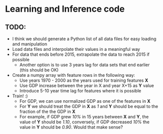 # Learning and Inference code

## TODO:

* I think we should generate a Python list of all data files for easy loading and manipulation
* Load data files and interpolate their values in a meaningful way
* For data that ends before 2015, extrapolate the data to reach 2015 if possible
  * Another option is to use 3 years lag for data sets that end earlier (this should be OK)
* Create a numpy array with feature rows in the following way:
  * Use years 1970 - 2000 as the years used for training features **X**
  * Use GDP increase between the year in X and year X+15 as **Y** value
  * Introduce 5-10 year time lag for features where it is possible
* Train! :)
  * For GDP, we can use normalized GDP as one of the features in **X**
  * For **Y** we should treat the GDP in **X** as *1* and **Y** should be equal to the fraction of the the GDP in **X**
  * For example, if GDP grew *10%* in 15 years between **X** and **Y**, the value of **Y** should be *1.10*, conversely,
  if GDP decreased *10%* the value in **Y** should be *0.90*. Would that make sense?